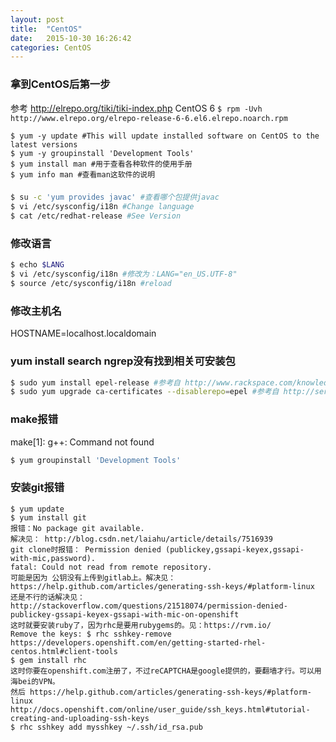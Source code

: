 ```yaml
---
layout: post
title:  "CentOS"
date:   2015-10-30 16:26:42
categories: CentOS
---
```

### 拿到CentOS后第一步
参考 http://elrepo.org/tiki/tiki-index.php
CentOS 6
`$ rpm -Uvh http://www.elrepo.org/elrepo-release-6-6.el6.elrepo.noarch.rpm`

```
$ yum -y update #This will update installed software on CentOS to the latest versions
$ yum -y groupinstall 'Development Tools'
$ yum install man #用于查看各种软件的使用手册
$ yum info man #查看man这软件的说明
```

###
```bash
$ su -c 'yum provides javac' #查看哪个包提供javac
$ vi /etc/sysconfig/i18n #Change language
$ cat /etc/redhat-release #See Version
```

### 修改语言
```bash
$ echo $LANG
$ vi /etc/sysconfig/i18n #修改为：LANG="en_US.UTF-8"
$ source /etc/sysconfig/i18n #reload
```

### 修改主机名
HOSTNAME=localhost.localdomain


### yum install search ngrep没有找到相关可安装包  
```bash
$ sudo yum install epel-release #参考自 http://www.rackspace.com/knowledge_center/article/install-epel-and-additional-repositories-on-centos-and-red-hat
$ sudo yum upgrade ca-certificates --disablerepo=epel #参考自 http://serverfault.com/questions/637549/epel-repo-for-centos-6-causing-error
```

### make报错
make[1]: g++: Command not found
```bash
$ yum groupinstall 'Development Tools'
```

### 安装git报错 
```
$ yum update
$ yum install git
报错：No package git available.
解决见： http://blog.csdn.net/laiahu/article/details/7516939
git clone时报错： Permission denied (publickey,gssapi-keyex,gssapi-with-mic,password).
fatal: Could not read from remote repository.
可能是因为 公钥没有上传到gitlab上。解决见： https://help.github.com/articles/generating-ssh-keys/#platform-linux
还是不行的话解决见： http://stackoverflow.com/questions/21518074/permission-denied-publickey-gssapi-keyex-gssapi-with-mic-on-openshift
这时就要安装ruby了，因为rhc是要用rubygems的。见：https://rvm.io/
Remove the keys: $ rhc sshkey-remove 
https://developers.openshift.com/en/getting-started-rhel-centos.html#client-tools
$ gem install rhc   
这时你要在openshift.com注册了，不过reCAPTCHA是google提供的，要翻墙才行。可以用海bei的VPN。
然后 https://help.github.com/articles/generating-ssh-keys/#platform-linux
http://docs.openshift.com/online/user_guide/ssh_keys.html#tutorial-creating-and-uploading-ssh-keys
$ rhc sshkey add mysshkey ~/.ssh/id_rsa.pub
```
